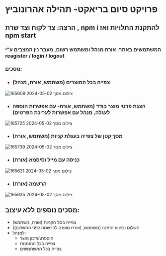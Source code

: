 # פרויקט סיום בריאקט- תהילה אהרונוביץ

## הרצה: צד לקוח וצד שרת , npm i להתקנת התלויות ואז npm start

### המשתמשים באתר: אורח מנהל ומשתמש רשום, מעבר נין המצבים ע"י reagister / login / logout

### מסכים:
- ### צפייה בכל המוצרים (משתמש, אורח, מנהל)
![צילום מסך 2024-05-02 165609](https://github.com/TehilaTheStudent/react-final-project/assets/146730488/6f11b8e8-1e33-4b7b-a62f-d8dea45a8384)
- ### הצגת פרטי מוצר בודד (משתמש, אורח- עם אפשרות הוספה לעגלה, מנהל עם אפשרות לעריכת הפרטים)
![צילום מסך 2024-05-02 165725](https://github.com/TehilaTheStudent/react-final-project/assets/146730488/a268fdcd-5f8a-4110-8f67-f59b10591d1b)
- ### מסך קטן של צפייה בעגלת קניות (משתמש, אורח)
![צילום מסך 2024-05-02 165739](https://github.com/TehilaTheStudent/react-final-project/assets/146730488/46a83018-6e95-4b68-beb4-93b6cfa672b1)
- ### כניסה עם מייל וסיסמא (אורח)
![צילום מסך 2024-05-02 165621](https://github.com/TehilaTheStudent/react-final-project/assets/146730488/b831cedd-5f15-4570-bac3-7d1037d60ddd)
- ### הרשמה (אורח)
![צילום מסך 2024-05-02 165635](https://github.com/TehilaTheStudent/react-final-project/assets/146730488/751d2053-0c7a-4201-9e76-5c212271dcd4)

## מסכים נוספים ללא עיצוב:
- צפייה בסל הקניות (אורח, משתמש)
- תשלום וביצוע הזמנה (משתמש, (אורח מופנה להרשמה לפני התשלום))
- למנהל:
   - הוספת\עדכון מוצר
   - צפייה בכל ההזמנות
   - צפייה בכל המשתמשים
